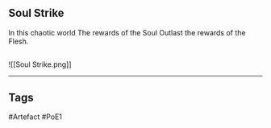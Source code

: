 ## Soul Strike
In this chaotic world
The rewards of the Soul
Outlast the rewards of the Flesh.
##
![[Soul Strike.png]]

---
## Tags
#Artefact
#PoE1